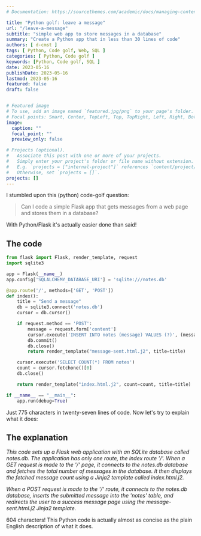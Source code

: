 ```yaml
---
# Documentation: https://sourcethemes.com/academic/docs/managing-content/

title: "Python golf: leave a message"
url: "/leave-a-message"
subtitle: "simple web app to store messages in a database"
summary: "Create a Python app that in less than 30 lines of code"
authors: [ d-cmst ]
tags: [ Python, Code golf, Web, SQL ]
categories: [ Python, Code golf ]
keywords: [Python, Code golf, SQL ]
date: 2023-05-16
publishDate: 2023-05-16
lastmod: 2023-05-16
featured: false
draft: false


# Featured image
# To use, add an image named `featured.jpg/png` to your page's folder.
# Focal points: Smart, Center, TopLeft, Top, TopRight, Left, Right, BottomLeft, Bottom, BottomRight.
image:
  caption: ""
  focal_point: ""
  preview_only: false

# Projects (optional).
#   Associate this post with one or more of your projects.
#   Simply enter your project's folder or file name without extension.
#   E.g. `projects = ["internal-project"]` references `content/project/deep-learning/index.md`.
#   Otherwise, set `projects = []`.
projects: []
---
```


I stumbled upon this (python) code-golf  question:

> Can I code a simple Flask app that gets messages from a web page and stores them in a database?

With Python/Flask it's actually easier done than said!

## The code

```python
from flask import Flask, render_template, request
import sqlite3

app = Flask(__name__)
app.config['SQLALCHEMY_DATABASE_URI'] = 'sqlite:///notes.db'

@app.route('/', methods=['GET', 'POST'])
def index():
    title = "Send a message"
    db = sqlite3.connect('notes.db')
    cursor = db.cursor()

    if request.method == 'POST':
        message = request.form['content']
        cursor.execute('INSERT INTO notes (message) VALUES (?)', (message,))
        db.commit()
        db.close()
        return render_template("message-sent.html.j2", title=title)

    cursor.execute('SELECT COUNT(*) FROM notes')
    count = cursor.fetchone()[0]
    db.close()

    return render_template("index.html.j2", count=count, title=title)

if __name__ == "__main__":
    app.run(debug=True)

```

Just 775 characters in twenty-seven lines of code. Now let's try to explain what it does:

## The explanation

_This code sets up a Flask web application with an SQLite database called notes.db. The application has only one route, the index route '/'. When a GET request is made to the '/' page, it connects to the notes.db database and fetches the total number of messages in the database. It then displays the fetched message count using a Jinja2 template called index.html.j2._

_When a POST request is made to the '/' route, it connects to the notes.db database, inserts the submitted message into the 'notes' table, and redirects the user to a success message page using the message-sent.html.j2 Jinja2 template._

604 characters! This Python code is actually almost as concise as the plain English description of what it does.

